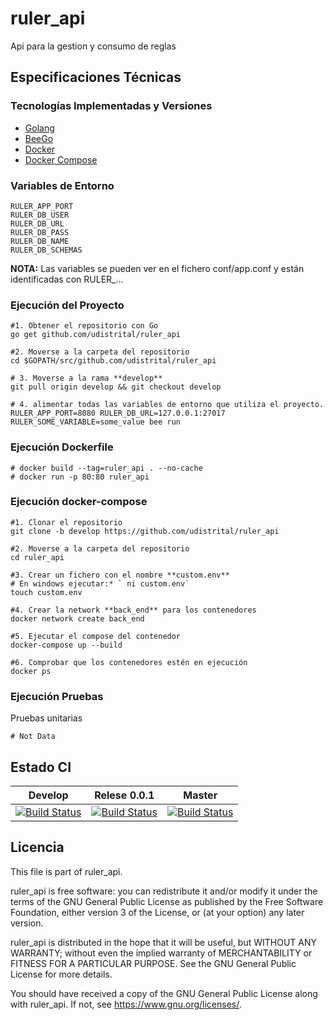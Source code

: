 # ruler_api
Api para la gestion y consumo de reglas

## Especificaciones Técnicas

### Tecnologías Implementadas y Versiones
* [Golang](https://github.com/udistrital/introduccion_oas/blob/master/instalacion_de_herramientas/golang.md)
* [BeeGo](https://github.com/udistrital/introduccion_oas/blob/master/instalacion_de_herramientas/beego.md)
* [Docker](https://docs.docker.com/engine/install/ubuntu/)
* [Docker Compose](https://docs.docker.com/compose/)

### Variables de Entorno
```shell
RULER_APP_PORT
RULER_DB_USER
RULER_DB_URL
RULER_DB_PASS
RULER_DB_NAME
RULER_DB_SCHEMAS
```
**NOTA:** Las variables se pueden ver en el fichero conf/app.conf y están identificadas con RULER_...

### Ejecución del Proyecto
```shell
#1. Obtener el repositorio con Go
go get github.com/udistrital/ruler_api

#2. Moverse a la carpeta del repositorio
cd $GOPATH/src/github.com/udistrital/ruler_api

# 3. Moverse a la rama **develop**
git pull origin develop && git checkout develop

# 4. alimentar todas las variables de entorno que utiliza el proyecto.
RULER_APP_PORT=8080 RULER_DB_URL=127.0.0.1:27017 RULER_SOME_VARIABLE=some_value bee run
```
### Ejecución Dockerfile
```shell
# docker build --tag=ruler_api . --no-cache
# docker run -p 80:80 ruler_api
```

### Ejecución docker-compose
```shell
#1. Clonar el repositorio
git clone -b develop https://github.com/udistrital/ruler_api

#2. Moverse a la carpeta del repositorio
cd ruler_api

#3. Crear un fichero con el nombre **custom.env**
# En windows ejecutar:* ` ni custom.env`
touch custom.env

#4. Crear la network **back_end** para los contenedores
docker network create back_end

#5. Ejecutar el compose del contenedor
docker-compose up --build

#6. Comprobar que los contenedores estén en ejecución
docker ps
```

### Ejecución Pruebas

Pruebas unitarias
```shell
# Not Data
```

## Estado CI

| Develop | Relese 0.0.1 | Master |
| -- | -- | -- |
| [![Build Status](https://hubci.portaloas.udistrital.edu.co/api/badges/udistrital/ruler_api/status.svg?ref=refs/heads/develop)](https://hubci.portaloas.udistrital.edu.co/udistrital/ruler_api) |  [![Build Status](https://hubci.portaloas.udistrital.edu.co/api/badges/udistrital/ruler_api/status.svg?ref=refs/heads/release/0.0.1)](https://hubci.portaloas.udistrital.edu.co/udistrital/ruler_api) | [![Build Status](https://hubci.portaloas.udistrital.edu.co/api/badges/udistrital/ruler_api/status.svg)](https://hubci.portaloas.udistrital.edu.co/udistrital/ruler_api) |

## Licencia

This file is part of ruler_api.

ruler_api is free software: you can redistribute it and/or modify it under the terms of the GNU General Public License as published by the Free Software Foundation, either version 3 of the License, or (at your option) any later version.

ruler_api is distributed in the hope that it will be useful, but WITHOUT ANY WARRANTY; without even the implied warranty of MERCHANTABILITY or FITNESS FOR A PARTICULAR PURPOSE. See the GNU General Public License for more details.

You should have received a copy of the GNU General Public License along with ruler_api. If not, see https://www.gnu.org/licenses/.
